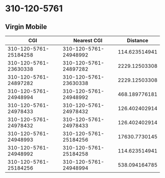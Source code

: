 # 310-120-5761
## Virgin Mobile


| CGI | Nearest CGI | Distance |
|-----|-------------|----------|
| 310-120-5761-25184258 | 310-120-5761-24948992 | 114.623514941 |
| 310-120-5761-23630338 | 310-120-5761-24897282 | 2229.12503308 |
| 310-120-5761-24897282 | 310-120-5761-23630338 | 2229.12503308 |
| 310-120-5761-24948994 | 310-120-5761-24948992 | 468.189776181 |
| 310-120-5761-24978433 | 310-120-5761-24978432 | 126.402402914 |
| 310-120-5761-24978432 | 310-120-5761-24978433 | 126.402402914 |
| 310-120-5761-24948993 | 310-120-5761-25184256 | 17630.7730145 |
| 310-120-5761-24948992 | 310-120-5761-25184258 | 114.623514941 |
| 310-120-5761-25184256 | 310-120-5761-24948994 | 538.094164785 |

